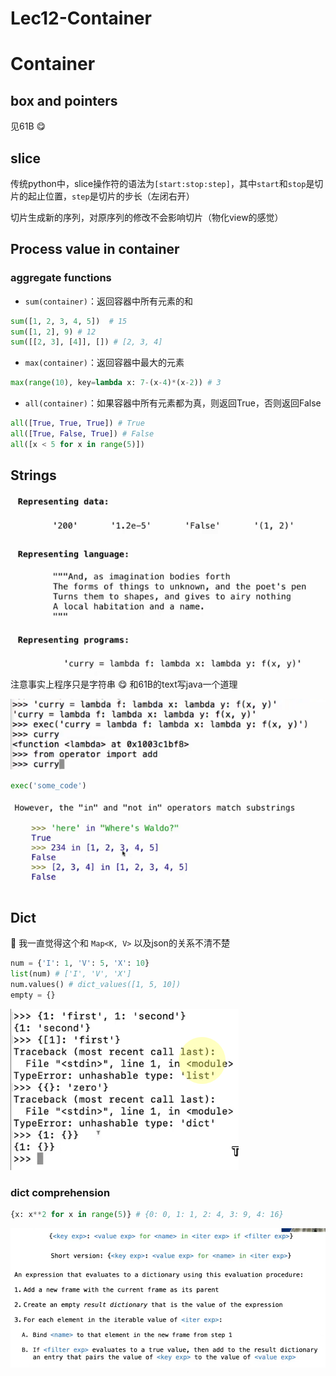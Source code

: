 # Lec12-Container

# Container

## box and pointers
见61B :yum:


## slice
传统python中，slice操作符的语法为`[start:stop:step]`，其中`start`和`stop`是切片的起止位置，`step`是切片的步长（左闭右开）

切片生成新的序列，对原序列的修改不会影响切片（物化view的感觉）

## Process value in container

### aggregate functions
- `sum(container)`：返回容器中所有元素的和
```python
sum([1, 2, 3, 4, 5])  # 15
sum([1, 2], 9) # 12
sum([[2, 3], [4]], []) # [2, 3, 4]
```

- `max(container)`：返回容器中最大的元素

```python
max(range(10), key=lambda x: 7-(x-4)*(x-2)) # 3
```

- `all(container)`：如果容器中所有元素都为真，则返回True，否则返回False
```python
all([True, True, True]) # True
all([True, False, True]) # False
all([x < 5 for x in range(5)])
```


## Strings
![alt text](image.png)
注意事实上程序只是字符串 :yum: 和61B的text写java一个道理

![alt text](image-1.png)

```python
exec('some_code')
```

![alt text](image-2.png)

## Dict
:anger: 我一直觉得这个和 `Map<K, V>` 以及json的关系不清不楚

```python
num = {'I': 1, 'V': 5, 'X': 10}
list(num) # ['I', 'V', 'X']
num.values() # dict_values([1, 5, 10])
empty = {}
```

![alt text](image-3.png)

### dict comprehension


```python
{x: x**2 for x in range(5)} # {0: 0, 1: 1, 2: 4, 3: 9, 4: 16}
```

![alt text](image-4.png)


